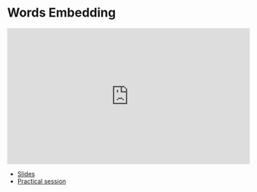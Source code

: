 # Words Embedding 

<iframe width="560" height="315" src="https://www.youtube.com/embed/mB7Q-LC_vFU" title="YouTube video player" frameborder="0" allow="accelerometer; autoplay; clipboard-write; encrypted-media; gyroscope; picture-in-picture" allowfullscreen></iframe>

*   [Slides](https://github.com/wikistat/AI-Frameworks/raw/master/slides/Text_Word_Embedding.pdf)
*   [Practical session](https://github.com/wikistat/AI-Frameworks/blob/master/Text/2_words_embedding.ipynb)
